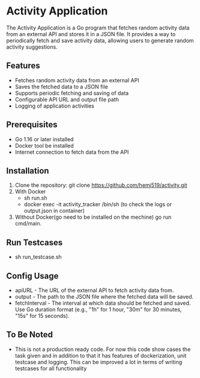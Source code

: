 # Activity Application

The Activity Application is a Go program that fetches random activity data from an external API and stores it in a JSON file. It provides a way to periodically fetch and save activity data, allowing users to generate random activity suggestions.

## Features

- Fetches random activity data from an external API
- Saves the fetched data to a JSON file
- Supports periodic fetching and saving of data
- Configurable API URL and output file path
- Logging of application activities

## Prerequisites

- Go 1.16 or later installed
- Docker tool be installed
- Internet connection to fetch data from the API

## Installation

1. Clone the repository:
   git clone https://github.com/hemi519/activity.git
2. With Docker 
   - sh run.sh
   - docker exec -it activity_tracker /bin/sh (to check the logs or output.json in container)
3. Without Docker(go need to be installed on the mechine)
   go run cmd/main.

## Run Testcases

- sh run_testcase.sh 

## Config Usage

- apiURL - The URL of the external API to fetch activity data from.
- output - The path to the JSON file where the fetched data will be saved.
- fetchInterval - The interval at which data should be fetched and saved. Use Go duration format (e.g., "1h" for 1 hour, "30m" for 30 minutes, "15s" for 15 seconds).

## To Be Noted

- This is not a production ready code. For now this code show cases the task given and in addition to that it has features of dockerization, unit testcase and logging. This can be improved a lot in terms of writing testcases for all functionality
